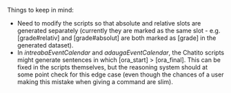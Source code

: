 Things to keep in mind:

* Need to modify the scripts so that absolute and relative slots are generated separately (currently they are marked as the same slot - e.g. [grade#relativ] and [grade#absolut] are both marked as [grade] in the generated dataset).
* In *intreabaEventCalendar* and *adaugaEventCalendar*, the Chatito scripts might generate sentences in which [ora_start] > [ora_final]. This can be fixed in the scripts themselves, but the reasoning system should at some point check for this edge case (even though the chances of a user making this mistake when giving a command are slim).
